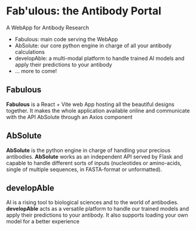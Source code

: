 # Fab'ulous: the Antibody Portal
A WebApp for Antibody Research 

- Fabulous: main code serving the WebApp
- AbSolute: our core python engine in charge of all your antibody calculations
- developAble: a multi-modal platform to handle trained AI models and apply their predictions to your antibody 
- ... more to come!

## Fabulous
**Fabulous** is a React + Vite web App hosting all the beautiful designs together. It makes the whole application available online and communicate with the API AbSolute through an Axios component

## AbSolute
**AbSolute** is the python engine in charge of handling your precious antibodies. **AbSolute** works as an independent API served by Flask and capable to handle different sorts of inputs (nucleotides or amino-acids, single of multiple sequences, in FASTA-format or unformatted). 

## developAble
AI is a rising tool to biological sciences and to the world of antibodies. **developAble** acts as a versatile platform to handle our trained models and apply their predictions to your antibody. It also supports loading your own model for a better experience 

